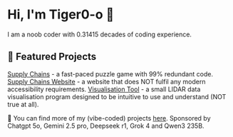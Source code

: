 # Hi, I'm Tiger0-o 👋
I am a noob coder with 0.31415 decades of coding experience. 

## 🚀 Featured Projects
[Supply Chains](https://github.com/Tiger0-o/Supply-Chains) - a fast-paced puzzle game with 99% redundant code.
[Supply Chains Website](https://github.com/Tiger0-o/Tiger0-o.github.io) - a website that does NOT fulfil any modern accessibility requirements.
[Visualisation Tool](https://github.com/Tiger0-o/Visualisation-Tool-v0.2) - a small LIDAR data visualisation program designed to be intuitive to use and understand (NOT true at all).

📂 You can find more of my (vibe-coded) projects [here](https://github.com/Tiger0-o?tab=repositories).
Sponsored by Chatgpt 5o, Gemini 2.5 pro, Deepseek r1, Grok 4 and Qwen3 235B.
